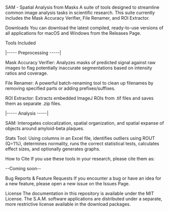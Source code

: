 SAM - Spatial Analysis from Masks
A suite of tools designed to streamline common image analysis tasks in scientific research. This suite currently includes the Mask Accuracy Verifier, File Renamer, and ROI Extractor.

Downloads
You can download the latest compiled, ready-to-use versions of all applications for macOS and Windows from the Releases Page.

Tools Included

|----- Preprocessing -----|

Mask Accuracy Verifier: Analyzes masks of predicted signal against raw images to flag potentially inaccurate segmentations based on intensity ratios and coverage.

File Renamer: A powerful batch-renaming tool to clean up filenames by removing specified parts or adding prefixes/suffixes.

ROI Extractor: Extracts embedded ImageJ ROIs from .tif files and saves them as separate .zip files.

|----- Analysis -----|

SAM: Interogates colocalization, spatial organization, and spatial expanse of objects around amyloid-beta plaques.

Stats Tool: Using columns in an Excel file, identifies outliers using ROUT (Q=1%), determines normality, runs the correct statistical tests, calculates effect sizes, and optionally generates graphs.

How to Cite
If you use these tools in your research, please cite them as:

--Coming soon--

Bug Reports & Feature Requests
If you encounter a bug or have an idea for a new feature, please open a new issue on the Issues Page.

License
The documentation in this repository is available under the MIT License. The S.A.M. software applications are distributed under a separate, more restrictive license available in the download packages.

